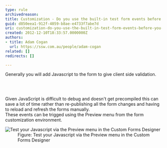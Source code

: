 ```yaml
---
type: rule
archivedreason: 
title: Customization - Do you use the built-in test form events before you publish JavaScript changes?
guid: d850eea1-912f-4059-b8ae-e4733f7abe7d
uri: customization-do-you-use-the-built-in-test-form-events-before-you-publish-javascript-changes
created: 2012-12-10T18:33:57.0000000Z
authors:
- title: Adam Cogan
  url: https://ssw.com.au/people/adam-cogan
related: []
redirects: []

---
```



<p>
          Generally you will add Javascript to the form to give client side validation.
        </p>
<br><excerpt class='endintro'></excerpt><br>
 <p>
          Given JavaScript is difficult to debug and doesn't get precompiled this can save
          a lot of time rather than re-publishing all the form changes and having to reload
          and refresh the forms manually.<br>
          These events can be trigged using the Preview menu from the form customization environment.
        </p>
        <dl class="image">
          <dt>
            <img alt="Test your Javascript via the Preview menu in the Custom Forms Designer" src="/PublishingImages/CRM_TestForm.jpg" /></dt>
          <dd>
            Figure&#58; Test your Javascript via the Preview menu in the Custom Forms Designer
          </dd>
        </dl>



